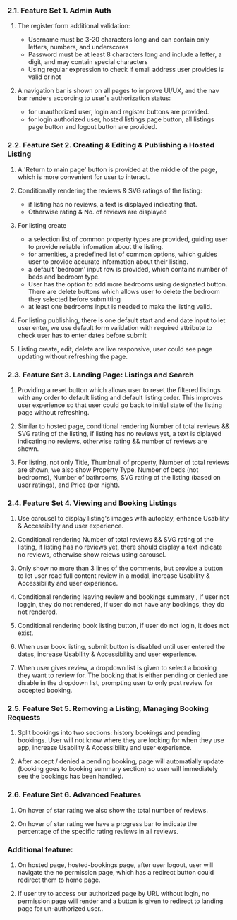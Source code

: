 ### 2.1. Feature Set 1. Admin Auth

1. The register form additional validation:
    - Username must be 3-20 characters long and can contain only letters, numbers, and underscores
    - Password must be at least 8 characters long and include a letter, a digit, and may contain special characters
    - Using regular expression to check if email address user provides is valid or not

2. A navigation bar is shown on all pages to improve UI/UX, and the nav bar renders according to user's authorization status:
    - for unauthorized user, login and register buttons are provided.
    - for login authorized user, hosted listings page button, all listings page button and logout button are provided.

### 2.2. Feature Set 2. Creating & Editing & Publishing a Hosted Listing

1. A 'Return to main page' button is provided at the middle of the page, which is more convenient for user to interact.

2. Conditionally rendering the reviews & SVG ratings of the listing:
    - if listing has no reviews, a text is displayed indicating that.
    - Otherwise rating & No. of reviews are displayed

3. For listing create
    - a selection list of common property types are provided, guiding user to provide reliable infomation about the listing.
    - for amenities, a predefined list of common options, which guides user to provide accurate information about their listing.
    - a default 'bedroom' input row is provided, which contains number of beds and bedroom type. 
    - User has the option to add more bedrooms using designated button. There are delete buttons which allows user to delete the bedroom they selected before submitting
    - at least one bedrooms input is needed to make the listing valid.

5. For listing publishing, there is one default start and end date input to let user enter, we use default form validation with required attribute to check user has to enter dates before submit

6. Listing create, edit, delete are live responsive, user could see page updating without refreshing the page.

### 2.3. Feature Set 3. Landing Page: Listings and Search

1. Providing a reset button which allows user to reset the filtered listings with any order to default listing and default listing order. This improves user experience so that user could go back to initial state of the listing page without refreshing.

2. Similar to hosted page, conditional rendering Number of total reviews && SVG rating of the listing, if listing has no reviews yet, a text is diplayed indicating no reviews, otherwise rating && number of reviews are shown.

3. For listing, not only Title, Thumbnail of property, Number of total reviews are shown, we also show Property Type, Number of beds (not bedrooms), Number of bathrooms, SVG rating of the listing (based on user ratings), and Price (per night).

### 2.4. Feature Set 4. Viewing and Booking Listings 

1. Use carousel to display listing's images with autoplay, enhance Usability & Accessibility and user experience.

2. Conditional rendering Number of total reviews && SVG rating of the listing, if listing has no reviews yet, there should display a text indicate no reviews, otherwise show reiews using carousel.

3. Only show no more than 3 lines of the comments, but provide a button to let user read full content review in a modal, increase Usability & Accessibility and user experience.

4. Conditional rendering leaving review and bookings summary , if user not loggin, they do not rendered, if user do not have any bookings, they do not rendered.

5. Conditional rendering book listing button, if user do not login, it does not exist.

6. When user book listing, submit button is disabled until user entered the dates, increase Usability & Accessibility and user experience.

7. When user gives review, a dropdown list is given to select a booking they want to review for. The booking that is either pending or denied are disable in the dropdown list, prompting user to only post review for accepted booking.

### 2.5. Feature Set 5. Removing a Listing, Managing Booking Requests

1. Split bookings into two sections: history bookings and pending bookings. User will not know where they are looking for when they use app, increase Usability & Accessibility and user experience.

2. After accept / denied a pending booking, page will automatially update (booking goes to booking summary section) so user will immediately see the bookings has been handled.

### 2.6. Feature Set 6. Advanced Features 

1. On hover of star rating we also show the total number of reviews.

2. On hover of star rating we have a progress bar to indicate the percentage of the specific rating reviews in all reviews.


### Additional feature:

1. On hosted page, hosted-bookings page, after user logout, user will navigate the no permission page, which has a redirect button could redirect them to home page.

2. If user try to access our authorized page by URL without login, no permission page will render and a button is given to redirect to landing page for un-authorized user..
